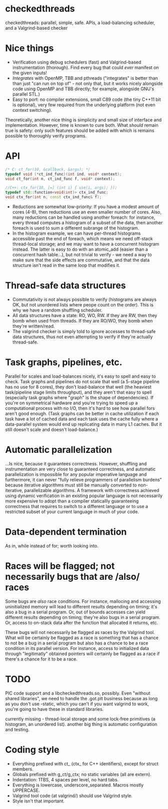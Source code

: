 checkedthreads
==============

checkedthreads: parallel, simple, safe. APIs, a load-balancing scheduler, and a Valgrind-based checker

Nice things
===========

* Verification using debug schedulers (fast) and Valgrind-based instrumentation (thorough).
  Find every bug that could *ever* manifest on the given inputs!
* *Integrates* with OpenMP, TBB and pthreads ("integrates" is better than than just
  "can run on top of" - not only that, but it works nicely alongside code
  using OpenMP and TBB directly; for example, alongside GNU's parallel STL.)
* Easy to port: no compiler extensions, small C89 code (the tiny C++11 bit is optional),
  very few required from the underlying platform (not even context switching).

Theoretically, another nice thing is simplicity and small size of interface
and implementation. However, time is known to cure both. What *should* remain true
is safety: only such features should be added with which is remains possible
to thoroughly verify programs.

API
===

```C++
/* C: ct_for(10, &callback, &args); */
typedef void (*ct_ind_func)(int ind, void* context);
void ct_for(int n, ct_ind_func f, void* context);

//C++: ctx_for(10, [=] (int i) { use(i, args); });
typedef std::function<void(int)> ctx_ind_func;
void ctx_for(int n, const ctx_ind_func& f);
```

* Reductions are somewhat low-priority:
  If you have a modest amount of cores (4-8), then reductions use an even smaller number of cores. Also, many reductions
  can be handled using another foreach: for instance, every thread computes a histogram of a subset of the data,
  then another foreach is used to sum a different subrange of the histogram.
* In the histogram example, we can have per-thread histograms accessible past the end of foreach, which means
  we need off-stack thread-local storage; and we may want to have a concurrent histogram instead. The latter
  is easy to do with an atomic_add (easier than a concurrent hash table...), but not trivial to verify - we
  need a way to make sure that the side effects are commutative, and that the data structure isn't read in the
  same loop that modifies it.

Thread-safe data structures
===========================

* Commutativity is not always possible to verify (histograms are always OK, but not unordered lists where peope count
  on the order). This is why we have a random shuffling scheduler.
* All data structures have a state: RO, WO, RW. If they are RW, then they bomb when used from threads. If they are RO/WO,
  they bomb when they're written/read.
* The valgrind checker is simply told to ignore accesses to thread-safe data structures, thus not even attempting
  to verify if they're actually thread-safe.
  
Task graphs, pipelines, etc.
============================

Parallel for scales and load-balances nicely, it's easy to spell and easy to check. Task graphs and pipelines
do not scale that well (a 5-stage pipeline has no use for 8 cores), they don't load-balance that well (the
heaviest task/pipeline stage limits throughput), and they aren't that easy to spell (especially task graphs
where "graph" is the shape of dependencies). If you're on symmetrical hardware and you're trying to speed up
a computational process with no I/O, then it's hard to see how parallel fors aren't good enough.
(Task graphs can be better in cache utilization if each task have a lot of cached data and each task uses
the cache fully where a data-parallel system would end up replicating data in many L1 caches. But it still
doesn't scale and doesn't load-balance.) 

Automatic parallelization
=========================

...Is nice, because it guarantees correctness. However, shuffling and instrumentation are very close to
guaranteed correctness, and automatic parallelization is impossible for any popular imperative language
and furthermore, it can never "fully relieve programmers of parallelism burdens" because iterative algorithms
must still be manually converted to non-iterative, parallelizable algorithms. A framework with correctness
achieved using dynamic verification in an existing popular language is not necessarily more expensive to
adopt than a compiler staticallly guaranteeing correctness that requires to switch to a different
language or to use a restricted subset of your current language in much of your code.

Data-dependent termination
==========================

As in, while instead of for; worth looking into.

Races will be flagged; not necessarily bugs that are /also/ races
=================================================================

Some bugs are *also* race conditions. For instance, mallocing and accessing uninitialized memory
will lead to different results depending on timing; it's also a bug in a serial program. Or,
out of bounds accesses can yield different results depending on timing; they're also bugs
in a serial program. Or, access to on-stack data after the function that allocated it returns, etc.

These bugs will not necessarily be flagged as races by the Valgrind tool. What will be certainly be flagged
as a race is something that has a chance to not be a bug in a serial program but also has a chance
to be a race condition in its parallel version. For instance, access to initialized data through
"legitimatly" obtained pointers will certainly be flagged as a race if there's a chance for it
to be a race.

TODO
====

PIC code support and a libcheckedthreads.so, possibly. Even "without shared libraries",
we need to handle the .got.plt business because as long as you don't use -static, which
you can't if you want valgrind to work, you're going to have these in standard libraries.

currently missing - thread-local storage and some lock-free primitives
(a histogram, an unordered list). another big thing is automatic configuration
and testing.

Coding style
============

* Everything prefixed with ct_ (ctx_ for C++ identifiers), except for struct members.
* Globals prefixed with g_ct/g_ctx; no static variables (all are extern).
* Indentation: 1TBS, 4 spaces per level, no hard tabs.
* Everything is lowercase, underscore_separated. Macros mostly UPPERCASE.
* Valgrind tool code (at valgrind/) should use Valgrind style.
* Style isn't that important.
